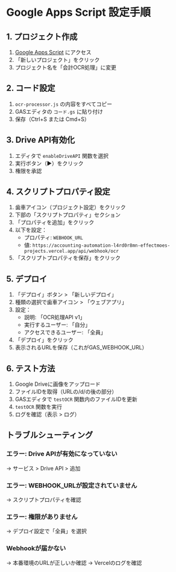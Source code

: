 # Google Apps Script 設定手順

## 1. プロジェクト作成
1. [Google Apps Script](https://script.google.com/) にアクセス
2. 「新しいプロジェクト」をクリック
3. プロジェクト名を「会計OCR処理」に変更

## 2. コード設定
1. `ocr-processor.js` の内容をすべてコピー
2. GASエディタの `コード.gs` に貼り付け
3. 保存（Ctrl+S または Cmd+S）

## 3. Drive API有効化
1. エディタで `enableDriveAPI` 関数を選択
2. 実行ボタン（▶）をクリック
3. 権限を承認

## 4. スクリプトプロパティ設定
1. 歯車アイコン（プロジェクト設定）をクリック
2. 下部の「スクリプトプロパティ」セクション
3. 「プロパティを追加」をクリック
4. 以下を設定：
   - プロパティ: `WEBHOOK_URL`
   - 値: `https://accounting-automation-l4rd0r8mn-effectmoes-projects.vercel.app/api/webhook/ocr`
5. 「スクリプトプロパティを保存」をクリック

## 5. デプロイ
1. 「デプロイ」ボタン > 「新しいデプロイ」
2. 種類の選択で歯車アイコン > 「ウェブアプリ」
3. 設定：
   - 説明: 「OCR処理API v1」
   - 実行するユーザー: 「自分」
   - アクセスできるユーザー: 「全員」
4. 「デプロイ」をクリック
5. 表示されるURLを保存（これがGAS_WEBHOOK_URL）

## 6. テスト方法
1. Google Driveに画像をアップロード
2. ファイルIDを取得（URLの/d/の後の部分）
3. GASエディタで `testOCR` 関数内のファイルIDを更新
4. `testOCR` 関数を実行
5. ログを確認（表示 > ログ）

## トラブルシューティング

### エラー: Drive APIが有効になっていない
→ サービス > Drive API > 追加

### エラー: WEBHOOK_URLが設定されていません
→ スクリプトプロパティを確認

### エラー: 権限がありません
→ デプロイ設定で「全員」を選択

### Webhookが届かない
→ 本番環境のURLが正しいか確認
→ Vercelのログを確認